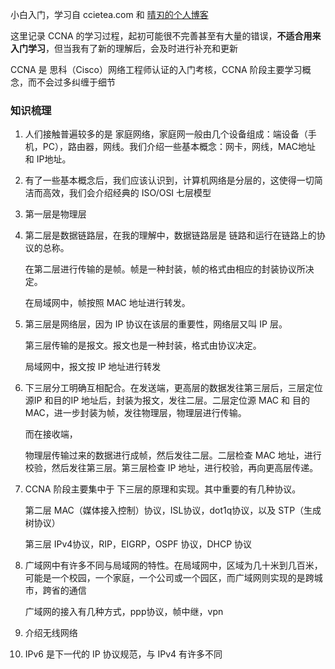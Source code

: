 小白入门，学习自 ccietea.com 和 [晴刃的个人博客](www.qingsword.com) 

这里记录 CCNA 的学习过程，起初可能很不完善甚至有大量的错误，**不适合用来入门学习**，但当我有了新的理解后，会及时进行补充和更新

CCNA 是 思科（Cisco）网络工程师认证的入门考核，CCNA 阶段主要学习概念，而不会过多纠缠于细节

### 知识梳理

1. 人们接触普遍较多的是 家庭网络，家庭网一般由几个设备组成：端设备（手机，PC），路由器，网线。我们介绍一些基本概念：网卡，网线，MAC地址 和 IP地址。

2. 有了一些基本概念后，我们应该认识到，计算机网络是分层的，这使得一切简洁而高效，我们会介绍经典的 ISO/OSI 七层模型

3. 第一层是物理层

4. 第二层是数据链路层，在我的理解中，数据链路层是 链路和运行在链路上的协议的总称。

   在第二层进行传输的是帧。帧是一种封装，帧的格式由相应的封装协议所决定。

   在局域网中，帧按照 MAC 地址进行转发。

5. 第三层是网络层，因为 IP 协议在该层的重要性，网络层又叫 IP 层。

   第三层传输的是报文。报文也是一种封装，格式由协议决定。

   局域网中，报文按 IP 地址进行转发

6. 下三层分工明确互相配合。在发送端，更高层的数据发往第三层后，三层定位源IP 和目的IP 地址后，封装为报文，发往二层。二层定位源 MAC 和 目的 MAC，进一步封装为帧，发往物理层，物理层进行传输。

   而在接收端，

   物理层传输过来的数据进行成帧，然后发往二层。二层检查 MAC 地址，进行校验，然后发往第三层。第三层检查 IP 地址，进行校验，再向更高层传递。

7. CCNA 阶段主要集中于 下三层的原理和实现。其中重要的有几种协议。

   第二层 MAC（媒体接入控制）协议，ISL协议，dot1q协议，以及 STP（生成树协议）

   第三层 IPv4协议，RIP，EIGRP，OSPF 协议，DHCP 协议

8. 广域网中有许多不同与局域网的特性。在局域网中，区域为几十米到几百米，可能是一个校园，一个家庭，一个公司或一个园区，而广域网则实现的是跨城市，跨省的通信

   广域网的接入有几种方式，ppp协议，帧中继，vpn

9. 介绍无线网络

10. IPv6 是下一代的 IP 协议规范，与 IPv4 有许多不同

